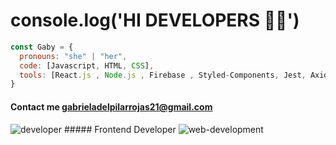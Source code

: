 
# console.log('HI DEVELOPERS 👩‍💻')


```javascript
const Gaby = {
  pronouns: "she" | "her",
  code: [Javascript, HTML, CSS],
  tools: [React.js , Node.js , Firebase , Styled-Components, Jest, Axios],
}
```

#### Contact me gabrieladelpilarrojas21@gmail.com
![developer](https://user-images.githubusercontent.com/77763655/194678470-0f34990b-7138-4476-aab7-2df154c690a8.png) ##### Frontend Developer ![web-development](https://user-images.githubusercontent.com/77763655/194678438-cc2ca67d-830e-4ded-aa37-b2c2bd2d3911.png)


